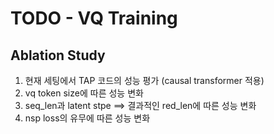 # TODO - VQ Training

## Ablation Study
1. 현재 세팅에서 TAP 코드의 성능 평가 (causal transformer 적용)
1. vq token size에 따른 성능 변화
2. seq_len과 latent stpe ==> 결과적인 red_len에 따른 성능 변화
3. nsp loss의 유무에 따른 성능 변화